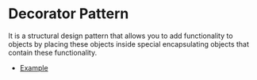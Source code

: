 # Decorator Pattern
It is a structural design pattern that allows you to add functionality to objects by placing these objects inside special encapsulating objects that contain these functionality.

- [Example](https://github.com/Nahuelluca20/design-patterns-typescript/blob/main/DecoratorPattern/DecoratorPattern.ts)